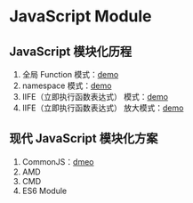 # JavaScript Module

## JavaScript 模块化历程
1. 全局 Function 模式：[demo](./JSModuleHistory/1.Function/index.html)
2. namespace 模式：[demo](./JSModuleHistory/2.Namespace/index.html)
3. IIFE（立即执行函数表达式） 模式：[demo](./JSModuleHistory/3.IIFE/index.html)
4. IIFE（立即执行函数表达式） 放大模式：[demo](./JSModuleHistory/4.IIFE+/index.html)

## 现代 JavaScript 模块化方案
1. CommonJS：[dmeo](./JSModuleSolution/1.CommonJS/browser/index.html)
2. AMD
3. CMD
4. ES6 Module
